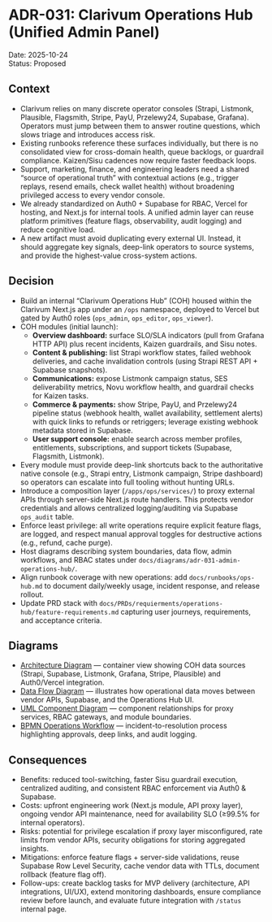 # ADR-031: Clarivum Operations Hub (Unified Admin Panel)
Date: 2025-10-24  
Status: Proposed

## Context
- Clarivum relies on many discrete operator consoles (Strapi, Listmonk, Plausible, Flagsmith, Stripe, PayU, Przelewy24, Supabase, Grafana). Operators must jump between them to answer routine questions, which slows triage and introduces access risk.
- Existing runbooks reference these surfaces individually, but there is no consolidated view for cross-domain health, queue backlogs, or guardrail compliance. Kaizen/Sisu cadences now require faster feedback loops.
- Support, marketing, finance, and engineering leaders need a shared “source of operational truth” with contextual actions (e.g., trigger replays, resend emails, check wallet health) without broadening privileged access to every vendor console.
- We already standardized on Auth0 + Supabase for RBAC, Vercel for hosting, and Next.js for internal tools. A unified admin layer can reuse platform primitives (feature flags, observability, audit logging) and reduce cognitive load.
- A new artifact must avoid duplicating every external UI. Instead, it should aggregate key signals, deep-link operators to source systems, and provide the highest-value cross-system actions.

## Decision
- Build an internal “Clarivum Operations Hub” (COH) housed within the Clarivum Next.js app under an `/ops` namespace, deployed to Vercel but gated by Auth0 roles (`ops_admin`, `ops_editor`, `ops_viewer`).
- COH modules (initial launch):
  - **Overview dashboard:** surface SLO/SLA indicators (pull from Grafana HTTP API) plus recent incidents, Kaizen guardrails, and Sisu notes.
  - **Content & publishing:** list Strapi workflow states, failed webhook deliveries, and cache invalidation controls (using Strapi REST API + Supabase snapshots).
  - **Communications:** expose Listmonk campaign status, SES deliverability metrics, Novu workflow health, and guardrail checks for Kaizen tasks.
  - **Commerce & payments:** show Stripe, PayU, and Przelewy24 pipeline status (webhook health, wallet availability, settlement alerts) with quick links to refunds or retriggers; leverage existing webhook metadata stored in Supabase.
  - **User support console:** enable search across member profiles, entitlements, subscriptions, and support tickets (Supabase, Flagsmith, Listmonk).
- Every module must provide deep-link shortcuts back to the authoritative native console (e.g., Strapi entry, Listmonk campaign, Stripe dashboard) so operators can escalate into full tooling without hunting URLs.
- Introduce a composition layer (`/apps/ops/services/`) to proxy external APIs through server-side Next.js route handlers. This protects vendor credentials and allows centralized logging/auditing via Supabase `ops_audit` table.
- Enforce least privilege: all write operations require explicit feature flags, are logged, and respect manual approval toggles for destructive actions (e.g., refund, cache purge).
- Host diagrams describing system boundaries, data flow, admin workflows, and RBAC states under `docs/diagrams/adr-031-admin-operations-hub/`.
- Align runbook coverage with new operations: add `docs/runbooks/ops-hub.md` to document daily/weekly usage, incident response, and release rollout.
- Update PRD stack with `docs/PRDs/requierments/operations-hub/feature-requirements.md` capturing user journeys, requirements, and acceptance criteria.

## Diagrams
- [Architecture Diagram](../diagrams/adr-031-admin-operations-hub/architecture-overview.mmd) — container view showing COH data sources (Strapi, Supabase, Listmonk, Grafana, Stripe, Plausible) and Auth0/Vercel integration.
- [Data Flow Diagram](../diagrams/adr-031-admin-operations-hub/data-flow.mmd) — illustrates how operational data moves between vendor APIs, Supabase, and the Operations Hub UI.
- [UML Component Diagram](../diagrams/adr-031-admin-operations-hub/uml-components.mmd) — component relationships for proxy services, RBAC gateways, and module boundaries.
- [BPMN Operations Workflow](../diagrams/adr-031-admin-operations-hub/bpmn-operations.mmd) — incident-to-resolution process highlighting approvals, deep links, and audit logging.

## Consequences
- Benefits: reduced tool-switching, faster Sisu guardrail execution, centralized auditing, and consistent RBAC enforcement via Auth0 & Supabase.
- Costs: upfront engineering work (Next.js module, API proxy layer), ongoing vendor API maintenance, need for availability SLO (≥99.5% for internal operators).
- Risks: potential for privilege escalation if proxy layer misconfigured, rate limits from vendor APIs, security obligations for storing aggregated insights.
- Mitigations: enforce feature flags + server-side validations, reuse Supabase Row Level Security, cache vendor data with TTLs, document rollback (feature flag off).
- Follow-ups: create backlog tasks for MVP delivery (architecture, API integrations, UI/UX), extend monitoring dashboards, ensure compliance review before launch, and evaluate future integration with `/status` internal page.
